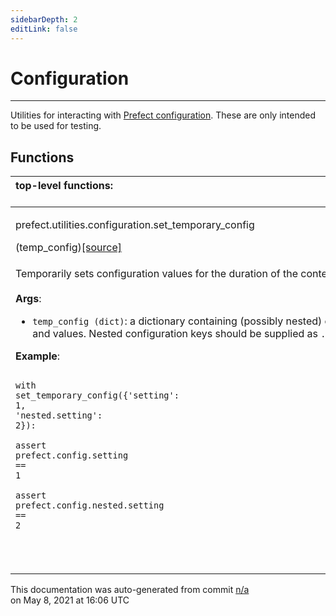 ```yaml
---
sidebarDepth: 2
editLink: false
---
```

# Configuration
---
Utilities for interacting with [Prefect
configuration](https://docs.prefect.io/core/concepts/configuration.html).  These are only
intended to be used for testing.

## Functions
|top-level functions: &nbsp;&nbsp;&nbsp;&nbsp;&nbsp;&nbsp;&nbsp;&nbsp;&nbsp;&nbsp;&nbsp;&nbsp;&nbsp;&nbsp;&nbsp;&nbsp;&nbsp;&nbsp;&nbsp;&nbsp;&nbsp;&nbsp;&nbsp;&nbsp;&nbsp;&nbsp;&nbsp;&nbsp;&nbsp;&nbsp;&nbsp;&nbsp;&nbsp;&nbsp;&nbsp;&nbsp;&nbsp;&nbsp;&nbsp;&nbsp;&nbsp;&nbsp;&nbsp;&nbsp;&nbsp;&nbsp;&nbsp;&nbsp;&nbsp;&nbsp;&nbsp;&nbsp;&nbsp;&nbsp;&nbsp;&nbsp;&nbsp;&nbsp;&nbsp;&nbsp;&nbsp;&nbsp;&nbsp;&nbsp;&nbsp;&nbsp;&nbsp;&nbsp;&nbsp;&nbsp;&nbsp;&nbsp;&nbsp;&nbsp;&nbsp;&nbsp;&nbsp;&nbsp;&nbsp;&nbsp;&nbsp;&nbsp;&nbsp;&nbsp;&nbsp;&nbsp;&nbsp;&nbsp;&nbsp;&nbsp;&nbsp;&nbsp;&nbsp;&nbsp;&nbsp;&nbsp;&nbsp;&nbsp;&nbsp;&nbsp;&nbsp;&nbsp;&nbsp;&nbsp;&nbsp;&nbsp;&nbsp;&nbsp;&nbsp;&nbsp;&nbsp;&nbsp;&nbsp;&nbsp;&nbsp;&nbsp;&nbsp;&nbsp;&nbsp;&nbsp;&nbsp;&nbsp;&nbsp;&nbsp;&nbsp;&nbsp;&nbsp;&nbsp;&nbsp;&nbsp;&nbsp;&nbsp;&nbsp;&nbsp;&nbsp;&nbsp;&nbsp;&nbsp;&nbsp;&nbsp;&nbsp;&nbsp;&nbsp;&nbsp;&nbsp;&nbsp;&nbsp;&nbsp;&nbsp;&nbsp;|
|:----|
 | <div class='method-sig' id='prefect-utilities-configuration-set-temporary-config'><p class="prefect-class">prefect.utilities.configuration.set_temporary_config</p>(temp_config)<span class="source"><a href="https://github.com/PrefectHQ/prefect/blob/master/src/prefect/utilities/configuration.py#L13">[source]</a></span></div>
<p class="methods">Temporarily sets configuration values for the duration of the context manager.<br><br>**Args**:     <ul class="args"><li class="args">`temp_config (dict)`: a dictionary containing (possibly nested) configuration keys and         values. Nested configuration keys should be supplied as `.`-delimited strings.</li></ul> **Example**:     <br><pre class="language-python"><code class="language-python">    <span class="token keyword">with</span> set_temporary_config<span class="token punctuation">(</span><span class="token punctuation">{</span><span class="token string">'</span><span class="token string">setting</span><span class="token string">'</span><span class="token punctuation">:</span> <span class="token number">1</span><span class="token punctuation">,</span> <span class="token string">'</span><span class="token string">nested.setting</span><span class="token string">'</span><span class="token punctuation">:</span> <span class="token number">2</span><span class="token punctuation">}</span><span class="token punctuation">)</span><span class="token punctuation">:</span><br>        <span class="token keyword">assert</span> prefect<span class="token operator">.</span>config<span class="token operator">.</span>setting <span class="token operator">==</span> <span class="token number">1</span><br>        <span class="token keyword">assert</span> prefect<span class="token operator">.</span>config<span class="token operator">.</span>nested<span class="token operator">.</span>setting <span class="token operator">==</span> <span class="token number">2</span><br>    <br></code></pre><br></p>|

<p class="auto-gen">This documentation was auto-generated from commit <a href='https://github.com/PrefectHQ/prefect/commit/n/a'>n/a</a> </br>on May 8, 2021 at 16:06 UTC</p>
